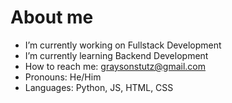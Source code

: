 # About me

<!--
**F1re-wA11/F1re-wA11** is a ✨ _special_ ✨ repository because its `README.md` (this file) appears on your GitHub profile.

Here are some ideas to get you started:
-->
- I’m currently working on Fullstack Development
- I’m currently learning Backend Development
- How to reach me: graysonstutz@gmail.com
- Pronouns: He/Him
- Languages: Python, JS, HTML, CSS
<!--
- ⚡ Fun fact: ... 
- 💬 Ask me about ...  
- 🤔 I’m looking for help with ...  
- 👯 I’m looking to collaborate on ...
